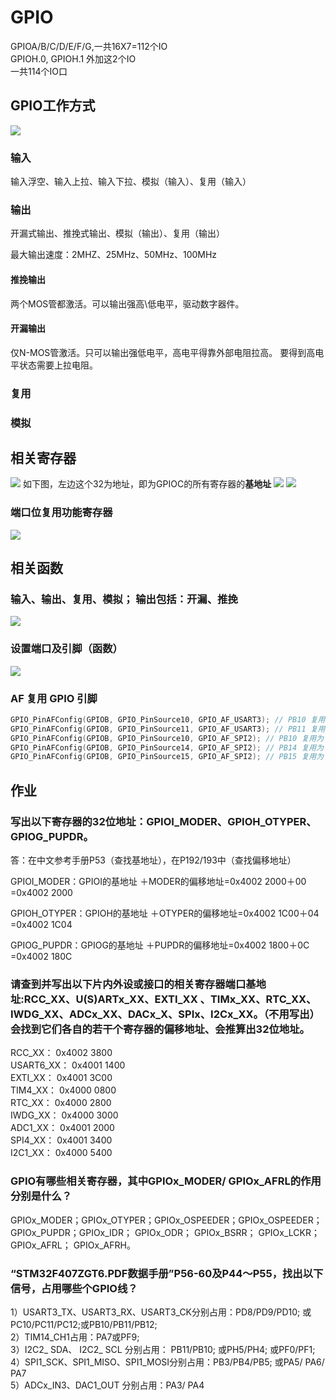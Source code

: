 # GPIO
GPIOA/B/C/D/E/F/G,一共16X7=112个IO\
GPIOH.0,  GPIOH.1 外加这2个IO\
一共114个IO口
 
## GPIO工作方式
![](image/3.1.png)
### 输入
输入浮空、输入上拉、输入下拉、模拟（输入）、复用（输入）
### 输出
开漏式输出、推挽式输出、模拟（输出）、复用（输出）

最大输出速度：2MHZ、25MHz、50MHz、100MHz 
#### 推挽输出
两个MOS管都激活。可以输出强高\低电平，驱动数字器件。
#### 开漏输出
仅N-MOS管激活。只可以输出强低电平，高电平得靠外部电阻拉高。
要得到高电平状态需要上拉电阻。
### 复用
### 模拟

## 相关寄存器
![](image/3.2.png)
如下图，左边这个32为地址，即为GPIOC的所有寄存器的**基地址**
![](image/3.3.png)
![](image/3.5.png)
### 端口位复用功能寄存器
![](image/3.4.png)

## 相关函数
###  输入、输出、复用、模拟； 输出包括：开漏、推挽
![](image/t2.png)
###  设置端口及引脚（函数）
![](image/t1.png)
### AF 复用 GPIO 引脚
```c
GPIO_PinAFConfig(GPIOB, GPIO_PinSource10, GPIO_AF_USART3); // PB10 复用为 USART3
GPIO_PinAFConfig(GPIOB, GPIO_PinSource11, GPIO_AF_USART3); // PB11 复用为 USART3
GPIO_PinAFConfig(GPIOB, GPIO_PinSource10, GPIO_AF_SPI2); // PB10 复用为 SPI2
GPIO_PinAFConfig(GPIOB, GPIO_PinSource14, GPIO_AF_SPI2); // PB14 复用为 SPI2
GPIO_PinAFConfig(GPIOB, GPIO_PinSource15, GPIO_AF_SPI2); // PB15 复用为 SPI2
```


## 作业
### 写出以下寄存器的32位地址：GPIOI_MODER、GPIOH_OTYPER、GPIOG_PUPDR。
答：在中文参考手册P53（查找基地址），在P192/193中（查找偏移地址）

GPIOI_MODER：GPIOI的基地址 ＋MODER的偏移地址=0x4002 2000＋00  =0x4002 2000

GPIOH_OTYPER：GPIOH的基地址 ＋OTYPER的偏移地址=0x4002 1C00＋04 =0x4002 1C04

GPIOG_PUPDR：GPIOG的基地址 ＋PUPDR的偏移地址=0x4002 1800＋0C  =0x4002 180C

### 请查到并写出以下片内外设或接口的相关寄存器端口基地址:RCC_XX、U(S)ARTx_XX、EXTI_XX 、TIMx_XX、RTC_XX、IWDG_XX、ADCx_XX、DACx_X、SPIx、I2Cx_XX。（不用写出）会找到它们各自的若干个寄存器的偏移地址、会推算出32位地址。
RCC_XX：    0x4002 3800 \
USART6_XX： 0x4001 1400\
EXTI_XX：    0x4001 3C00\
TIM4_XX：   0x4000 0800\
RTC_XX：    0x4000 2800\
IWDG_XX：  0x4000 3000\
ADC1_XX：  0x4001 2000\
SPI4_XX：   0x4001 3400\
I2C1_XX：   0x4000 5400


### GPIO有哪些相关寄存器，其中GPIOx_MODER/ GPIOx_AFRL的作用分别是什么？
GPIOx_MODER；GPIOx_OTYPER；GPIOx_OSPEEDER；GPIOx_OSPEEDER；
GPIOx_PUPDR；GPIOx_IDR；  GPIOx_ODR； GPIOx_BSRR；  GPIOx_LCKR；  GPIOx_AFRL； GPIOx_AFRH。

### “STM32F407ZGT6.PDF数据手册”P56-60及P44～P55，找出以下信号，占用哪些个GPIO线？
1）USART3_TX、USART3_RX、USART3_CK分别占用：PD8/PD9/PD10; 或PC10/PC11/PC12;或PB10/PB11/PB12;\
2）TIM14_CH1占用：PA7或PF9;\
3）I2C2_ SDA、 I2C2_ SCL  分别占用：     PB11/PB10; 或PH5/PH4; 或PF0/PF1;\
4）SPI1_SCK、SPI1_MISO、SPI1_MOSI分别占用：PB3/PB4/PB5; 或PA5/ PA6/ PA7\
5）ADCx_IN3、DAC1_OUT  分别占用：PA3/ PA4
